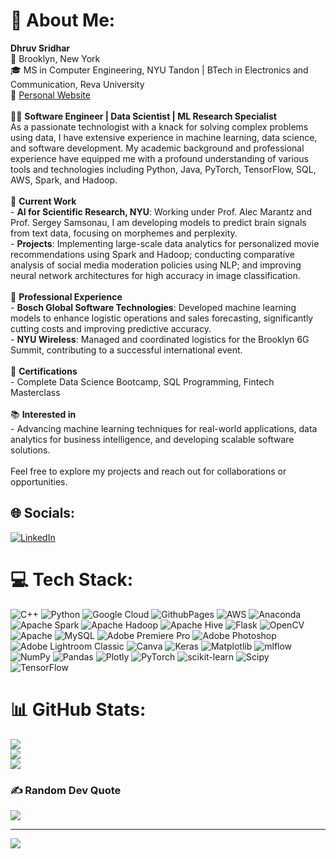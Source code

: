 # 💫 About Me:
**Dhruv Sridhar**  <br>📍 Brooklyn, New York  <br>🎓 MS in Computer Engineering, NYU Tandon | BTech in Electronics and Communication, Reva University  <br>🔗 [Personal Website](https://ds28-ops.github.io/)<br><br>👨‍💻 **Software Engineer | Data Scientist | ML Research Specialist**  <br>As a passionate technologist with a knack for solving complex problems using data, I have extensive experience in machine learning, data science, and software development. My academic background and professional experience have equipped me with a profound understanding of various tools and technologies including Python, Java, PyTorch, TensorFlow, SQL, AWS, Spark, and Hadoop.<br><br>🔬 **Current Work**  <br>- **AI for Scientific Research, NYU**: Working under Prof. Alec Marantz and Prof. Sergey Samsonau, I am developing models to predict brain signals from text data, focusing on morphemes and perplexity.<br>- **Projects**: Implementing large-scale data analytics for personalized movie recommendations using Spark and Hadoop; conducting comparative analysis of social media moderation policies using NLP; and improving neural network architectures for high accuracy in image classification.<br><br>💼 **Professional Experience**  <br>- **Bosch Global Software Technologies**: Developed machine learning models to enhance logistic operations and sales forecasting, significantly cutting costs and improving predictive accuracy.<br>- **NYU Wireless**: Managed and coordinated logistics for the Brooklyn 6G Summit, contributing to a successful international event.<br><br>🏅 **Certifications**  <br>- Complete Data Science Bootcamp, SQL Programming, Fintech Masterclass<br><br>📚 **Interested in**  <br>- Advancing machine learning techniques for real-world applications, data analytics for business intelligence, and developing scalable software solutions.<br><br>Feel free to explore my projects and reach out for collaborations or opportunities.  


## 🌐 Socials:
[![LinkedIn](https://img.shields.io/badge/LinkedIn-%230077B5.svg?logo=linkedin&logoColor=white)](https://linkedin.com/in/https://www.linkedin.com/in/dhruv-sr/) 

# 💻 Tech Stack:
![C++](https://img.shields.io/badge/c++-%2300599C.svg?style=for-the-badge&logo=c%2B%2B&logoColor=white) ![Python](https://img.shields.io/badge/python-3670A0?style=for-the-badge&logo=python&logoColor=ffdd54) ![Google Cloud](https://img.shields.io/badge/GoogleCloud-%234285F4.svg?style=for-the-badge&logo=google-cloud&logoColor=white) ![GithubPages](https://img.shields.io/badge/github%20pages-121013?style=for-the-badge&logo=github&logoColor=white) ![AWS](https://img.shields.io/badge/AWS-%23FF9900.svg?style=for-the-badge&logo=amazon-aws&logoColor=white) ![Anaconda](https://img.shields.io/badge/Anaconda-%2344A833.svg?style=for-the-badge&logo=anaconda&logoColor=white) ![Apache Spark](https://img.shields.io/badge/Apache%20Spark-FDEE21?style=for-the-badge&logo=apachespark&logoColor=black) ![Apache Hadoop](https://img.shields.io/badge/Apache%20Hadoop-66CCFF?style=for-the-badge&logo=apachehadoop&logoColor=black) ![Apache Hive](https://img.shields.io/badge/Apache%20Hive-FDEE21?style=for-the-badge&logo=apachehive&logoColor=black) ![Flask](https://img.shields.io/badge/flask-%23000.svg?style=for-the-badge&logo=flask&logoColor=white) ![OpenCV](https://img.shields.io/badge/opencv-%23white.svg?style=for-the-badge&logo=opencv&logoColor=white) ![Apache](https://img.shields.io/badge/apache-%23D42029.svg?style=for-the-badge&logo=apache&logoColor=white) ![MySQL](https://img.shields.io/badge/mysql-%2300000f.svg?style=for-the-badge&logo=mysql&logoColor=white) ![Adobe Premiere Pro](https://img.shields.io/badge/Adobe%20Premiere%20Pro-9999FF.svg?style=for-the-badge&logo=Adobe%20Premiere%20Pro&logoColor=white) ![Adobe Photoshop](https://img.shields.io/badge/adobe%20photoshop-%2331A8FF.svg?style=for-the-badge&logo=adobe%20photoshop&logoColor=white) ![Adobe Lightroom Classic](https://img.shields.io/badge/Adobe%20Lightroom%20Classic-31A8FF.svg?style=for-the-badge&logo=Adobe%20Lightroom%20Classic&logoColor=white) ![Canva](https://img.shields.io/badge/Canva-%2300C4CC.svg?style=for-the-badge&logo=Canva&logoColor=white) ![Keras](https://img.shields.io/badge/Keras-%23D00000.svg?style=for-the-badge&logo=Keras&logoColor=white) ![Matplotlib](https://img.shields.io/badge/Matplotlib-%23ffffff.svg?style=for-the-badge&logo=Matplotlib&logoColor=black) ![mlflow](https://img.shields.io/badge/mlflow-%23d9ead3.svg?style=for-the-badge&logo=numpy&logoColor=blue) ![NumPy](https://img.shields.io/badge/numpy-%23013243.svg?style=for-the-badge&logo=numpy&logoColor=white) ![Pandas](https://img.shields.io/badge/pandas-%23150458.svg?style=for-the-badge&logo=pandas&logoColor=white) ![Plotly](https://img.shields.io/badge/Plotly-%233F4F75.svg?style=for-the-badge&logo=plotly&logoColor=white) ![PyTorch](https://img.shields.io/badge/PyTorch-%23EE4C2C.svg?style=for-the-badge&logo=PyTorch&logoColor=white) ![scikit-learn](https://img.shields.io/badge/scikit--learn-%23F7931E.svg?style=for-the-badge&logo=scikit-learn&logoColor=white) ![Scipy](https://img.shields.io/badge/SciPy-%230C55A5.svg?style=for-the-badge&logo=scipy&logoColor=%white) ![TensorFlow](https://img.shields.io/badge/TensorFlow-%23FF6F00.svg?style=for-the-badge&logo=TensorFlow&logoColor=white)
# 📊 GitHub Stats:
![](https://github-readme-stats.vercel.app/api?username=ds28-ops&theme=dark&hide_border=false&include_all_commits=false&count_private=false)<br/>
![](https://github-readme-streak-stats.herokuapp.com/?user=ds28-ops&theme=dark&hide_border=false)<br/>
![](https://github-readme-stats.vercel.app/api/top-langs/?username=ds28-ops&theme=dark&hide_border=false&include_all_commits=false&count_private=false&layout=compact)

### ✍️ Random Dev Quote
![](https://quotes-github-readme.vercel.app/api?type=horizontal&theme=radical)

---
[![](https://visitcount.itsvg.in/api?id=ds28-ops&icon=0&color=0)](https://visitcount.itsvg.in)

<!-- Proudly created with GPRM ( https://gprm.itsvg.in ) -->
